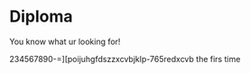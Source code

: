 # Diploma
You know what ur looking for!

234567890-=][poijuhgfdszzxcvbjklp-765redxcvb
the firs time
